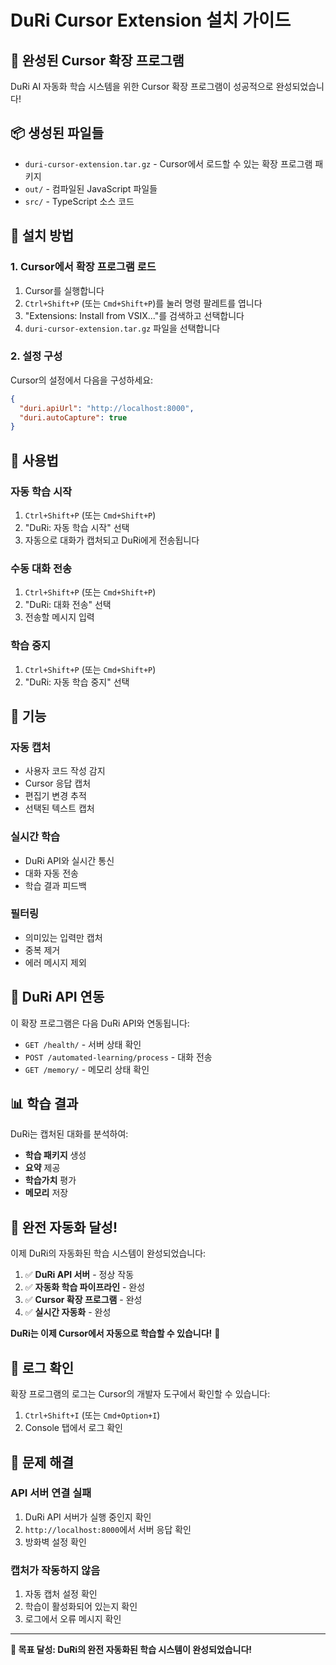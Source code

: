# DuRi Cursor Extension 설치 가이드

## 🎉 완성된 Cursor 확장 프로그램

DuRi AI 자동화 학습 시스템을 위한 Cursor 확장 프로그램이 성공적으로 완성되었습니다!

## 📦 생성된 파일들

- `duri-cursor-extension.tar.gz` - Cursor에서 로드할 수 있는 확장 프로그램 패키지
- `out/` - 컴파일된 JavaScript 파일들
- `src/` - TypeScript 소스 코드

## 🚀 설치 방법

### **1. Cursor에서 확장 프로그램 로드**

1. Cursor를 실행합니다
2. `Ctrl+Shift+P` (또는 `Cmd+Shift+P`)를 눌러 명령 팔레트를 엽니다
3. "Extensions: Install from VSIX..."를 검색하고 선택합니다
4. `duri-cursor-extension.tar.gz` 파일을 선택합니다

### **2. 설정 구성**

Cursor의 설정에서 다음을 구성하세요:

```json
{
  "duri.apiUrl": "http://localhost:8000",
  "duri.autoCapture": true
}
```

## 🔧 사용법

### **자동 학습 시작**
1. `Ctrl+Shift+P` (또는 `Cmd+Shift+P`)
2. "DuRi: 자동 학습 시작" 선택
3. 자동으로 대화가 캡처되고 DuRi에게 전송됩니다

### **수동 대화 전송**
1. `Ctrl+Shift+P` (또는 `Cmd+Shift+P`)
2. "DuRi: 대화 전송" 선택
3. 전송할 메시지 입력

### **학습 중지**
1. `Ctrl+Shift+P` (또는 `Cmd+Shift+P`)
2. "DuRi: 자동 학습 중지" 선택

## 🎯 기능

### **자동 캡처**
- 사용자 코드 작성 감지
- Cursor 응답 캡처
- 편집기 변경 추적
- 선택된 텍스트 캡처

### **실시간 학습**
- DuRi API와 실시간 통신
- 대화 자동 전송
- 학습 결과 피드백

### **필터링**
- 의미있는 입력만 캡처
- 중복 제거
- 에러 메시지 제외

## 🔗 DuRi API 연동

이 확장 프로그램은 다음 DuRi API와 연동됩니다:

- `GET /health/` - 서버 상태 확인
- `POST /automated-learning/process` - 대화 전송
- `GET /memory/` - 메모리 상태 확인

## 📊 학습 결과

DuRi는 캡처된 대화를 분석하여:
- **학습 패키지** 생성
- **요약** 제공
- **학습가치** 평가
- **메모리** 저장

## 🎉 완전 자동화 달성!

이제 DuRi의 자동화된 학습 시스템이 완성되었습니다:

1. ✅ **DuRi API 서버** - 정상 작동
2. ✅ **자동화 학습 파이프라인** - 완성
3. ✅ **Cursor 확장 프로그램** - 완성
4. ✅ **실시간 자동화** - 완성

**DuRi는 이제 Cursor에서 자동으로 학습할 수 있습니다!** 🚀

## 📝 로그 확인

확장 프로그램의 로그는 Cursor의 개발자 도구에서 확인할 수 있습니다:
1. `Ctrl+Shift+I` (또는 `Cmd+Option+I`)
2. Console 탭에서 로그 확인

## 🚨 문제 해결

### **API 서버 연결 실패**
1. DuRi API 서버가 실행 중인지 확인
2. `http://localhost:8000`에서 서버 응답 확인
3. 방화벽 설정 확인

### **캡처가 작동하지 않음**
1. 자동 캡처 설정 확인
2. 학습이 활성화되어 있는지 확인
3. 로그에서 오류 메시지 확인

---

**🎯 목표 달성: DuRi의 완전 자동화된 학습 시스템이 완성되었습니다!** 